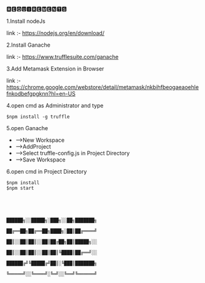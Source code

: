 

🆁🅴🆀🆄🅸🆁🅴🅼🅴🅽🆃🆂

1.Install nodeJs

link :- https://nodejs.org/en/download/

2.Install Ganache

link :- https://www.trufflesuite.com/ganache

3.Add Metamask Extension in Browser

link :- https://chrome.google.com/webstore/detail/metamask/nkbihfbeogaeaoehlefnkodbefgpgknn?hl=en-US


4.open cmd as Administrator and type

	$npm install -g truffle
	
5.open Ganache
 
 * -->New Workspace
 * -->AddProject
 * -->Select truffle-config.js in Project Directory
 * -->Save Workspace
 
6.open cmd in Project Directory
 
	$npm install
	$npm start
		
			
														
																						
											██████╗░░█████╗░███╗░░██╗███████╗
											██╔══██╗██╔══██╗████╗░██║██╔════╝
											██║░░██║██║░░██║██╔██╗██║█████╗░░
											██║░░██║██║░░██║██║╚████║██╔══╝░░
											██████╔╝╚█████╔╝██║░╚███║███████╗
											╚═════╝░░╚════╝░╚═╝░░╚══╝╚══════╝